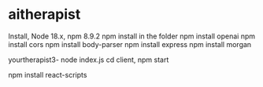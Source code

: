 # aitherapist
Install, Node 18.x, npm 8.9.2
npm install in the folder
npm install openai
npm install cors
npm install body-parser
npm install express
npm install morgan

yourtherapist3- node index.js
cd client, npm start

npm install react-scripts
